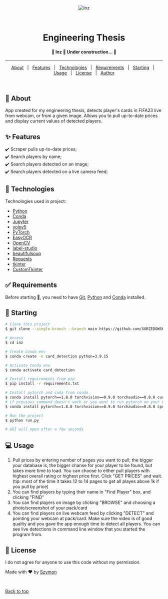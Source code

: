 <div align="center" id="top"> 
  <img src="./.github/app.gif" alt="Inz" />

  &#xa0;
</div>

<h1 align="center">Engineering Thesis</h1>

<h4 align="center"> 
	🚧  Inz 🚀 Under construction...  🚧
</h4> 

<hr>

<p align="center">
  <a href="#dart-about">About</a> &#xa0; | &#xa0; 
  <a href="#sparkles-features">Features</a> &#xa0; | &#xa0;
  <a href="#rocket-technologies">Technologies</a> &#xa0; | &#xa0;
  <a href="#white_check_mark-requirements">Requirements</a> &#xa0; | &#xa0;
  <a href="#checkered_flag-starting">Starting</a> &#xa0; | &#xa0;
  <a href="#computer-usage">Usage</a> &#xa0; | &#xa0;
  <a href="#memo-license">License</a> &#xa0; | &#xa0;
  <a href="https://github.com/SURZEDOWSKI" target="_blank">Author</a>
</p>

<br>

## :dart: About ##

App created for my engineering thesis, detects player's cards in FIFA23 live from webcam, or from a given image. Allows you to pull up-to-date prices and display current values of detected players.

## :sparkles: Features ##

:heavy_check_mark: Scraper pulls up-to-date prices;\
:heavy_check_mark: Search players by name;\
:heavy_check_mark: Search players detected on an image;\
:heavy_check_mark: Search players detected on a live camera feed;

## :rocket: Technologies ##

Technologies used in project:

- [Python](https://www.python.org)
- [Conda](https://www.conda.io)
- [Jupyter](https://jupyter.org)
- [yolov5](https://github.com/ultralytics/yolov5)
- [PyTorch](https://pytorch.org)
- [EasyOCR](https://github.com/JaidedAI/EasyOCR)
- [OpenCV](https://opencv.org)
- [label-studio](https://labelstud.io)
- [beautifulsoup](https://pypi.org/project/beautifulsoup4/)
- [Requests](https://pypi.org/project/requests/)
- [tkinter](https://docs.python.org/3/library/tkinter.html)
- [CustomTkinter](https://github.com/TomSchimansky/CustomTkinter)

## :white_check_mark: Requirements ##

Before starting :checkered_flag:, you need to have [Git](https://git-scm.com),  [Python](https://www.python.org) and [Conda](https://www.conda.io) installed.

## :checkered_flag: Starting ##

```bash
# Clone this project
$ git clone --single-branch --branch main https://github.com/SURZEDOWSKI/inz 

# Access
$ cd inz

# Create Conda env
$ conda create -n card_detection python=3.9.15

# Activate Conda env
$ conda activate card_detection

# Install requirements from pip
$ pip install -r requirements.txt

# Install pytorch and cuda from conda
$ conda install pytorch==1.8.0 torchvision==0.9.0 torchaudio==0.8.0 cudatoolkit=11.1 -c pytorch -c conda-forge
# if previous command doesn't work or you want to run pytorch on your CPU use:
$ conda install pytorch==1.8.0 torchvision==0.9.0 torchaudio==0.8.0 cpuonly -c pytorch

# Run the project
$ python run.py

# GUI will open after a few seconds
```

## :computer: Usage ##

1.  Pull prices by entering number of pages you want to pull; the bigger your database is, the bigger chanse for your player to be found, but takes more time to load. You can choose to either pull players with highest overall rating or highest price first. Click "GET PRICES" and wait. (tip: most of the time it takes 12 to 14 pages to get all playes above 1k if you pull by price)
2.  You can find players by typing their name in "Find Player" box, and clicking "FIND"
3.  You can find players on image by clicking "BROWSE" and choosing a photo/screenshot of your pack/card
4.  You can find players on live webcam feed by clicking "DETECT" and pointing your webcam at pack/card. Make sure the video is of good quality and you gave the app enough time to detect all players. You can see live detections in command line window that you started the program from.

## :memo: License ##

I do not agree for anyone to use this code without my permission.


Made with :heart: by <a href="https://github.com/SURZEDOWSKI" target="_blank">Szymon</a>

&#xa0;

<a href="#top">Back to top</a>
